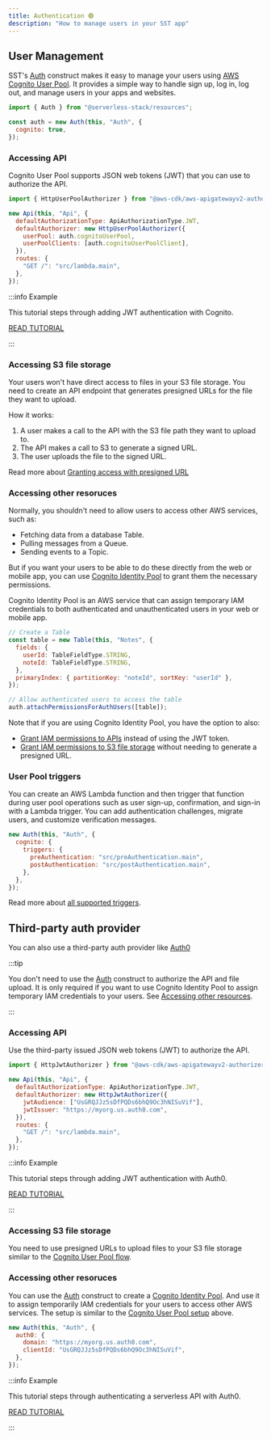 ```yaml
---
title: Authentication 🟢
description: "How to manage users in your SST app"
---
```


## User Management

SST's [Auth](../constructs/Auth.md) construct makes it easy to manage your users using [AWS Cognito User Pool](https://docs.aws.amazon.com/cognito/latest/developerguide/cognito-user-identity-pools.html). It provides a simple way to handle sign up, log in, log out, and manage users in your apps and websites.

```js
import { Auth } from "@serverless-stack/resources";

const auth = new Auth(this, "Auth", {
  cognito: true,
});
```

### Accessing API

Cognito User Pool supports JSON web tokens (JWT) that you can use to authorize the API.

```js
import { HttpUserPoolAuthorizer } from "@aws-cdk/aws-apigatewayv2-authorizers";

new Api(this, "Api", {
  defaultAuthorizationType: ApiAuthorizationType.JWT,
  defaultAuthorizer: new HttpUserPoolAuthorizer({
    userPool: auth.cognitoUserPool,
    userPoolClients: [auth.cognitoUserPoolClient],
  }),
  routes: {
    "GET /": "src/lambda.main",
  },
});
```

:::info Example

This tutorial steps through adding JWT authentication with Cognito.

[READ TUTORIAL](https://serverless-stack.com/examples/how-to-add-jwt-authorization-with-cognito-user-pool-to-a-serverless-api.html)

:::

### Accessing S3 file storage

Your users won't have direct access to files in your S3 file storage. You need to create an API endpoint that generates presigned URLs for the file they want to upload.

How it works:
1. A user makes a call to the API with the S3 file path they want to upload to.
2. The API makes a call to S3 to generate a signed URL.
3. The user uploads the file to the signed URL.

Read more about [Granting access with presigned URL](./storage#granting-access-with-presigned-url)

### Accessing other resoruces

Normally, you shouldn't need to allow users to access other AWS services, such as:
- Fetching data from a database Table.
- Pulling messages from a Queue.
- Sending events to a Topic.

But if you want your users to be able to do these directly from the web or mobile app, you can use [Cognito Identity Pool](https://docs.aws.amazon.com/cognito/latest/developerguide/cognito-identity.html) to grant them the necessary permissions.

Cognito Identity Pool is an AWS service that can assign temporary IAM credentials to both authenticated and unauthenticated users in your web or mobile app.

```js
// Create a Table
const table = new Table(this, "Notes", {
  fields: {
    userId: TableFieldType.STRING,
    noteId: TableFieldType.STRING,
  },
  primaryIndex: { partitionKey: "noteId", sortKey: "userId" },
});

// Allow authenticated users to access the table
auth.attachPermissionsForAuthUsers([table]);
```

Note that if you are using Cognito Identity Pool, you have the option to also:
- [Grant IAM permissions to APIs](./api#cognito-identity-pool) instead of using the JWT token.
- [Grant IAM permissions to S3 file storage](./storage#granting-access-with-cognito-identity-pool) without needing to generate a presigned URL.

### User Pool triggers

You can create an AWS Lambda function and then trigger that function during user pool operations such as user sign-up, confirmation, and sign-in with a Lambda trigger. You can add authentication challenges, migrate users, and customize verification messages.

```js
new Auth(this, "Auth", {
  cognito: {
    triggers: {
      preAuthentication: "src/preAuthentication.main",
      postAuthentication: "src/postAuthentication.main",
    },
  },
});
```

Read more about [all supported triggers](../constructs/Auth#authuserpooltriggers).

## Third-party auth provider

You can also use a third-party auth provider like [Auth0](https://auth0.com)

:::tip

You don't need to use the [Auth](../constructs/Auth.md) construct to authorize the API and file upload. It is only required if you want to use Cognito Identity Pool to assign temporary IAM credentials to your users. See [Accessing other resources](#accessing-other-resoruces-1).

:::

### Accessing API

Use the third-party issued JSON web tokens (JWT) to authorize the API.

```js
import { HttpJwtAuthorizer } from "@aws-cdk/aws-apigatewayv2-authorizers";

new Api(this, "Api", {
  defaultAuthorizationType: ApiAuthorizationType.JWT,
  defaultAuthorizer: new HttpJwtAuthorizer({
    jwtAudience: ["UsGRQJJz5sDfPQDs6bhQ9Oc3hNISuVif"],
    jwtIssuer: "https://myorg.us.auth0.com",
  }),
  routes: {
    "GET /": "src/lambda.main",
  },
});
```

:::info Example

This tutorial steps through adding JWT authentication with Auth0.

[READ TUTORIAL](https://serverless-stack.com/examples/how-to-add-jwt-authorization-with-auth0-to-a-serverless-api.html)

:::

### Accessing S3 file storage

You need to use presigned URLs to upload files to your S3 file storage similar to the [Cognito User Pool flow](#accessing-s3-file-storage).

### Accessing other resoruces

You can use the [Auth](../constructs/Auth.md) construct to create a [Cognito Identity Pool](https://docs.aws.amazon.com/cognito/latest/developerguide/cognito-identity.html). And use it to assign temporarily IAM credentials for your users to access other AWS services. The setup is similar to the [Cognito User Pool setup](#accessing-other-resources) above.

```js
new Auth(this, "Auth", {
  auth0: {
    domain: "https://myorg.us.auth0.com",
    clientId: "UsGRQJJz5sDfPQDs6bhQ9Oc3hNISuVif",
  },
});
```

:::info Example

This tutorial steps through authenticating a serverless API with Auth0.

[READ TUTORIAL](https://serverless-stack.com/examples/how-to-add-auth0-authentication-to-a-serverless-api.html)

:::
